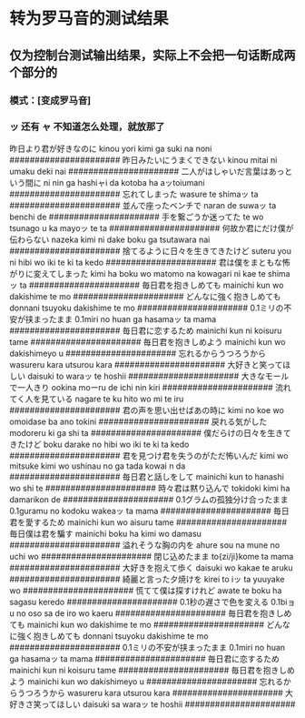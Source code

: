 # 转为罗马音的测试结果

## 仅为控制台测试输出结果，实际上不会把一句话断成两个部分的

### 模式：[变成罗马音]

### ッ 还有 ャ 不知道怎么处理，就放那了

昨日より君が好きなのに
kinou yori kimi ga suki na noni 
######################
昨日みたいにうまくできない
kinou mitai ni umaku deki nai 
######################
二人がはしゃいだ言葉はあっという間に
ni nin ga hashiャi da kotoba ha aッtoiumani 
######################
忘れてしまった
wasure te shimaッ ta 
######################
並んで座ったベンチで
naran de suwaッ ta benchi de 
######################
手を繋ごうか迷ってた
te wo tsunago u ka mayoッ te ta 
######################
何故か君にだけ僕が伝わらない
nazeka kimi ni dake boku ga tsutawara nai 
######################
捨てるように日々を生きてきたけど
suteru you ni hibi wo iki te ki ta kedo 
######################
君は僕をまともな怖がりに変えてしまった
kimi ha boku wo matomo na kowagari ni kae te shimaッ ta 
######################
毎日君を抱きしめても
mainichi kun wo dakishime te mo 
######################
どんなに強く抱きしめても
donnani tsuyoku dakishime te mo 
######################
0.1ミリの不安が挟まったまま
0.1miri no huan ga hasamaッ ta mama 
######################
毎日君に恋するため
mainichi kun ni koisuru tame 
######################
毎日君を抱きしめよう
mainichi kun wo dakishimeyo u 
######################
忘れるからうつろうから
wasureru kara utsurou kara 
######################
大好きと笑ってほしい
daisuki to waraッ te hoshii 
######################
大きなモールで一人きり
ookina moーru de ichi nin kiri 
######################
流れてく人を見ている
nagare te ku hito wo mi te iru 
######################
君の声を思い出せばあの時に
kimi no koe wo omoidase ba ano tokini 
######################
戻れる気がした
modoreru ki ga shi ta 
######################
僕だらけの日々を生きてきたけど
boku darake no hibi wo iki te ki ta kedo 
######################
君を見つけ君を失うのがただ怖いんだ
kimi wo mitsuke kimi wo ushinau no ga tada kowai n da 
######################
毎日君と話しをして
mainichi kun to hanashi wo shi te 
######################
時々君は黙り込んで
tokidoki kimi ha damarikon de 
######################
0.1グラムの孤独分け合ったまま
0.1guramu no kodoku wakeaッ ta mama 
######################
毎日君を愛するため
mainichi kun wo aisuru tame 
######################
毎日僕は君を騙す
mainichi boku ha kimi wo damasu 
######################
溢れそうな胸の内を
ahure sou na mune no uchi wo 
######################
閉じ込めたまま
to{zi/ji}kome ta mama 
######################
大好きを抱えて歩く
daisuki wo kakae te aruku 
######################
綺麗と言った夕焼けを
kirei to iッ ta yuuyake wo 
######################
慌てて僕は探すけれど
awate te boku ha sagasu keredo 
######################
0.1秒の遅さで色を変える
0.1biョu no oso sa de iro wo kaeru 
######################
毎日君を抱きしめても
mainichi kun wo dakishime te mo 
######################
どんなに強く抱きしめても
donnani tsuyoku dakishime te mo 
######################
0.1ミリの不安が挟まったまま
0.1miri no huan ga hasamaッ ta mama 
######################
毎日君に恋するため
mainichi kun ni koisuru tame 
######################
毎日君を抱きしめよう
mainichi kun wo dakishimeyo u 
######################
忘れるからうつろうから
wasureru kara utsurou kara 
######################
大好きさ笑ってほしい
daisuki sa waraッ te hoshii 
######################